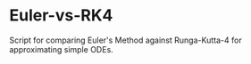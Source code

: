 # Euler-vs-RK4
Script for comparing Euler's Method against Runga-Kutta-4 for approximating simple ODEs. 
